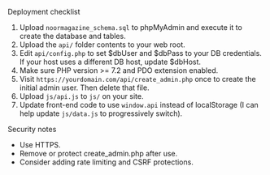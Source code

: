 Deployment checklist

1. Upload `noormagazine_schema.sql` to phpMyAdmin and execute it to create the database and tables.
2. Upload the `api/` folder contents to your web root.
3. Edit `api/config.php` to set $dbUser and $dbPass to your DB credentials. If your host uses a different DB host, update $dbHost.
4. Make sure PHP version >= 7.2 and PDO extension enabled.
5. Visit `https://yourdomain.com/api/create_admin.php` once to create the initial admin user. Then delete that file.
6. Upload `js/api.js` to `js/` on your site.
7. Update front-end code to use `window.api` instead of localStorage (I can help update `js/data.js` to progressively switch).

Security notes
- Use HTTPS.
- Remove or protect create_admin.php after use.
- Consider adding rate limiting and CSRF protections.
